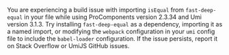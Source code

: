 You are experiencing a build issue with importing `isEqual` from `fast-deep-equal` in your file while using ProComponents version 2.3.34 and Umi version 3.1.3. Try installing `fast-deep-equal` as a dependency, importing it as a named import, or modifying the `webpack` configuration in your `umi` config file to include the `babel-loader` configuration. If the issue persists, report it on Stack Overflow or UmiJS GitHub issues.

